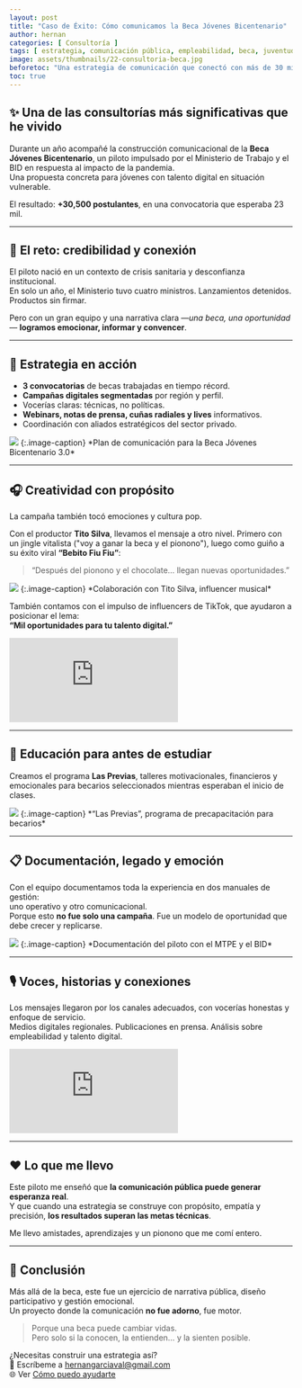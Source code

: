 ```yaml
---
layout: post
title: "Caso de Éxito: Cómo comunicamos la Beca Jóvenes Bicentenario"
author: hernan
categories: [ Consultoría ]
tags: [ estrategia, comunicación pública, empleabilidad, beca, juventud ]
image: assets/thumbnails/22-consultoria-beca.jpg
beforetoc: "Una estrategia de comunicación que conectó con más de 30 mil jóvenes en todo el Perú. Así se construyó la Beca Jóvenes Bicentenario."
toc: true
---
```


## ✨ Una de las consultorías más significativas que he vivido

Durante un año acompañé la construcción comunicacional de la **Beca Jóvenes Bicentenario**, un piloto impulsado por el Ministerio de Trabajo y el BID en respuesta al impacto de la pandemia.  
Una propuesta concreta para jóvenes con talento digital en situación vulnerable.

El resultado: **+30,500 postulantes**, en una convocatoria que esperaba 23 mil.

---

## 🎯 El reto: credibilidad y conexión

El piloto nació en un contexto de crisis sanitaria y desconfianza institucional.  
En solo un año, el Ministerio tuvo cuatro ministros. Lanzamientos detenidos. Productos sin firmar.  

Pero con un gran equipo y una narrativa clara —*una beca, una oportunidad*— **logramos emocionar, informar y convencer**.

---

## 📣 Estrategia en acción

- **3 convocatorias** de becas trabajadas en tiempo récord.  
- **Campañas digitales segmentadas** por región y perfil.  
- Vocerías claras: técnicas, no políticas.  
- **Webinars, notas de prensa, cuñas radiales y lives** informativos.  
- Coordinación con aliados estratégicos del sector privado.

<img src="{{site.baseurl}}/assets/thumbnails/22-plan-beca-bid.jpg" class="garnish rounded float-left"/>  
{:.image-caption}  
*Plan de comunicación para la Beca Jóvenes Bicentenario 3.0*

---

## 🎧 Creatividad con propósito

La campaña también tocó emociones y cultura pop.  

Con el productor **Tito Silva**, llevamos el mensaje a otro nivel. Primero con un jingle vitalista ("voy a ganar la beca y el pionono"), luego como guiño a su éxito viral **“Bebito Fiu Fiu”**:

> “Después del pionono y el chocolate… llegan nuevas oportunidades.”

<img src="{{site.baseurl}}/assets/thumbnails/22-tito-silva-hernangarcia-beca.jpg" class="garnish rounded float-left"/>  
{:.image-caption}  
*Colaboración con Tito Silva, influencer musical*

También contamos con el impulso de influencers de TikTok, que ayudaron a posicionar el lema:  
**“Mil oportunidades para tu talento digital.”**

<div class="video-responsive">
<iframe src="https://www.youtube.com/embed/oE4eXi-a7ic" alt="Influencers en Jóvenes Bicentenario 3.0" frameborder="0" allowfullscreen></iframe>
</div>

---

## 🧠 Educación para antes de estudiar

Creamos el programa **Las Previas**, talleres motivacionales, financieros y emocionales para becarios seleccionados mientras esperaban el inicio de clases.

<img src="{{site.baseurl}}/assets/thumbnails/22-las-previas-jovenes-bicentenario.jpg" class="garnish rounded float-left"/>  
{:.image-caption}  
*“Las Previas”, programa de precapacitación para becarios*

---

## 📋 Documentación, legado y emoción

Con el equipo documentamos toda la experiencia en dos manuales de gestión:  
uno operativo y otro comunicacional.  
Porque esto **no fue solo una campaña**. Fue un modelo de oportunidad que debe crecer y replicarse.

<img src="{{site.baseurl}}/assets/thumbnails/22-documentacion-piloto-capacitacion-laboral-BID-MTPE.jpg" class="garnish rounded float-left"/>  
{:.image-caption}  
*Documentación del piloto con el MTPE y el BID*

---

## 🎙 Voces, historias y conexiones

Los mensajes llegaron por los canales adecuados, con vocerías honestas y enfoque de servicio.  
Medios digitales regionales. Publicaciones en prensa. Análisis sobre empleabilidad y talento digital.

<div class="video-responsive">
<iframe src="https://www.youtube.com/embed/xdIDQoOtYeg" alt="Resumen beca Jóvenes Bicentenario 3.0" frameborder="0" allowfullscreen></iframe>
</div>

---

## ❤️ Lo que me llevo

Este piloto me enseñó que **la comunicación pública puede generar esperanza real**.  
Y que cuando una estrategia se construye con propósito, empatía y precisión, **los resultados superan las metas técnicas**.

Me llevo amistades, aprendizajes y un pionono que me comí entero.

---

## 📌 Conclusión

Más allá de la beca, este fue un ejercicio de narrativa pública, diseño participativo y gestión emocional.  
Un proyecto donde la comunicación **no fue adorno**, fue motor.

> Porque una beca puede cambiar vidas.  
> Pero solo si la conocen, la entienden… y la sienten posible.

¿Necesitas construir una estrategia así?  
📩 Escríbeme a [hernangarciaval@gmail.com](mailto:hernangarciaval@gmail.com)  
🌐 Ver [Cómo puedo ayudarte](https://www.hernangarciaval.com/about/)
